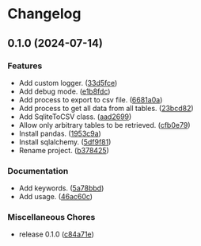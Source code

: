 # Changelog

## 0.1.0 (2024-07-14)


### Features

* Add custom logger. ([33d5fce](https://github.com/ryohidaka/sqlite-to-csv/commit/33d5fce156c41f952bba7823e07dc31dc603af4a))
* Add debug mode. ([e1b8fdc](https://github.com/ryohidaka/sqlite-to-csv/commit/e1b8fdce1acf283c0c19fdb297eb6e425ecc9963))
* Add process to export to csv file. ([6681a0a](https://github.com/ryohidaka/sqlite-to-csv/commit/6681a0acea5bde903cf7b4c98b569e45597674b2))
* Add process to get all data from all tables. ([23bcd82](https://github.com/ryohidaka/sqlite-to-csv/commit/23bcd8250e0b651e33dedf6bc70350979652c181))
* Add SqliteToCSV class. ([aad2699](https://github.com/ryohidaka/sqlite-to-csv/commit/aad269996b42106f08b790dad65e0dd640b3426c))
* Allow only arbitrary tables to be retrieved. ([cfb0e79](https://github.com/ryohidaka/sqlite-to-csv/commit/cfb0e79a4cbe642d149da16fdae7e38cf8d9a569))
* Install pandas. ([1953c9a](https://github.com/ryohidaka/sqlite-to-csv/commit/1953c9af2987195fb77d1ab30977d64047c06f21))
* Install sqlalchemy. ([5df9f81](https://github.com/ryohidaka/sqlite-to-csv/commit/5df9f81257d3cb5e432b05f98ffaf20fc9395d07))
* Rename project. ([b378425](https://github.com/ryohidaka/sqlite-to-csv/commit/b378425be7ef6de0fbff793624d10cf2b4938282))


### Documentation

* Add keywords. ([5a78bbd](https://github.com/ryohidaka/sqlite-to-csv/commit/5a78bbde2047e7ee579303c99d65017f9b54ca8a))
* Add usage. ([46ac60c](https://github.com/ryohidaka/sqlite-to-csv/commit/46ac60c1d17fb1fb11aff16a631f3a119d09a1bb))


### Miscellaneous Chores

* release 0.1.0 ([c84a71e](https://github.com/ryohidaka/sqlite-to-csv/commit/c84a71e71782e8deeced785a53572e63f6d8a1f4))
